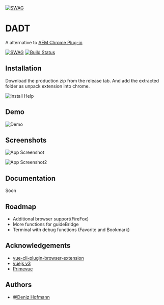 [![SWAG](https://share.lddp.de/Hori4/NUyAfATa74.png/raw)](https://share.lddp.de/Hori4/ziwUSETe00.png/raw) 
# DADT

A alternative to [AEM Chrome Plug-in](https://chrome.google.com/webstore/detail/aem-chrome-plug-in/ejdcnikffjleeffpigekhccpepplaode?hl=de)


[![SWAG](https://img.shields.io/badge/100%25-SWAG-orange)](https://img.shields.io/badge/100%25-SWAG-orange) 
[![Build Status](https://drone.legendary-drop.de/api/badges/deniz/DADT/status.svg)](https://drone.legendary-drop.de/deniz/DADT)

## Installation

Download the production zip from the release tab. And add the extracted folder as unpack extension into chrome.

![Install Help](https://share.lddp.de/Hori4/VAsibeyI32.gif/raw)

    
## Demo

![Demo](https://share.lddp.de/Hori4/taluYIWU06.gif/raw)
## Screenshots

![App Screenshot](https://share.lddp.de/Hori4/NiMUkiPa55.png/raw)

![App Screenshot2](https://share.lddp.de/Hori4/qeWUNEYo21.png/raw)
  
## Documentation
Soon  

## Roadmap

- Additional browser support(FireFox)
- More functions for guideBridge
- Terminal with debug functions (Favorite and Bookmark)

  
## Acknowledgements

 - [vue-cli-plugin-browser-extension](https://github.com/adambullmer/vue-cli-plugin-browser-extension)
 - [vuejs v3](https://v3.vuejs.org/)
 - [Primevue](https://www.primefaces.org/primevue/)

  
## Authors

- [@Deniz Hofmann](https://git.legendary-drop.de/root)

  